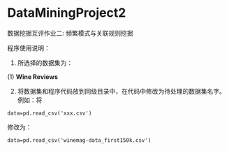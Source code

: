 # DataMiningProject2
数据挖掘互评作业二: 频繁模式与关联规则挖掘



程序使用说明：  

1. 所选择的数据集为：

(1) **Wine Reviews**  

2. 将数据集和程序代码放到同级目录中，在代码中修改为待处理的数据集名字。例如：将  
```
data=pd.read_csv('xxx.csv')
```
修改为：  
```
data=pd.read_csv('winemag-data_first150k.csv')
```  



